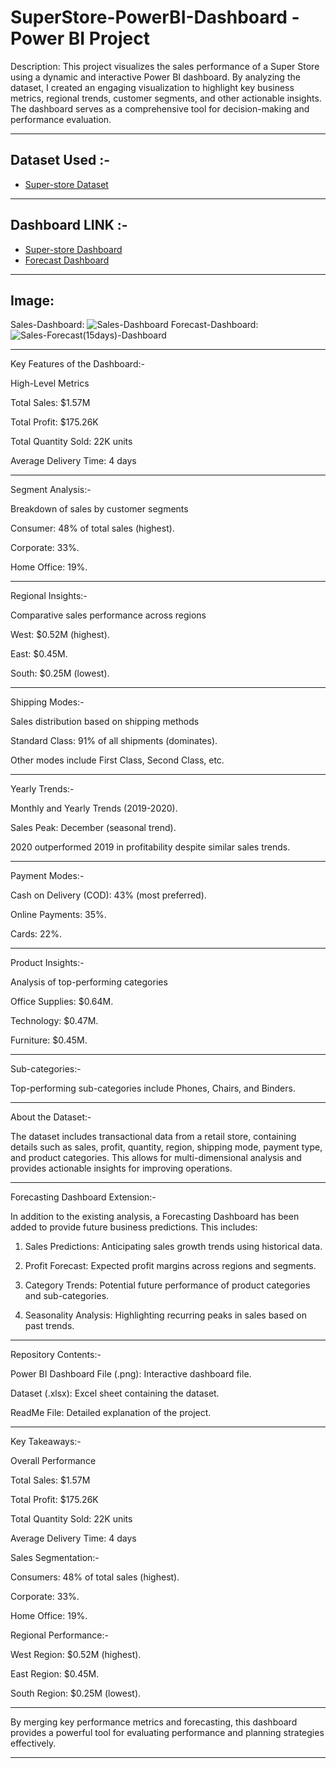 # SuperStore-PowerBI-Dashboard - Power BI Project

Description: 
This project visualizes the sales performance of a Super Store using a dynamic and interactive Power BI dashboard. By analyzing the dataset, I created an engaging visualization to highlight key business metrics, regional trends, customer segments, and other actionable insights. The dashboard serves as a comprehensive tool for decision-making and performance evaluation.

---

## Dataset Used :- 
- <a href="https://github.com/DipanjanBasak-git/SuperStore-PowerBI-Dashboard/blob/main/SuperStore%20Sales%20DataSet.xlsx"> Super-store Dataset</a>

---

## Dashboard LINK :-
- <a href="https://github.com/DipanjanBasak-git/SuperStore-PowerBI-Dashboard/blob/main/Sales-Dashboard.png"> Super-store Dashboard</a>
- <a href="https://github.com/DipanjanBasak-git/SuperStore-PowerBI-Dashboard/blob/main/Sales-Forecast(15days)-Dashboard.png"> Forecast Dashboard </a>
---

## Image:
Sales-Dashboard: ![Sales-Dashboard](https://github.com/user-attachments/assets/6e3a9d97-bf8b-458c-ac88-6c51df88e787)
Forecast-Dashboard: ![Sales-Forecast(15days)-Dashboard](https://github.com/user-attachments/assets/79eb1035-317c-4641-8f2f-d17415b4ba6e)


---

Key Features of the Dashboard:-

High-Level Metrics

Total Sales: $1.57M

Total Profit: $175.26K

Total Quantity Sold: 22K units

Average Delivery Time: 4 days

---
Segment Analysis:-

Breakdown of sales by customer segments

Consumer: 48% of total sales (highest).

Corporate: 33%.

Home Office: 19%.

---

Regional Insights:-

Comparative sales performance across regions

West: $0.52M (highest).

East: $0.45M.

South: $0.25M (lowest).

---

Shipping Modes:-

Sales distribution based on shipping methods

Standard Class: 91% of all shipments (dominates).

Other modes include First Class, Second Class, etc.

---

Yearly Trends:-

Monthly and Yearly Trends (2019-2020).

Sales Peak: December (seasonal trend).

2020 outperformed 2019 in profitability despite similar sales trends.

---

Payment Modes:-

Cash on Delivery (COD): 43% (most preferred).

Online Payments: 35%.

Cards: 22%.

---

Product Insights:-

Analysis of top-performing categories

Office Supplies: $0.64M.

Technology: $0.47M.

Furniture: $0.45M.

---

Sub-categories:-

Top-performing sub-categories include Phones, Chairs, and Binders.




---

About the Dataset:-

The dataset includes transactional data from a retail store, containing details such as sales, profit, quantity, region, shipping mode, payment type, and product categories. This allows for multi-dimensional analysis and provides actionable insights for improving operations.


---

Forecasting Dashboard Extension:-

In addition to the existing analysis, a Forecasting Dashboard has been added to provide future business predictions. This includes:

1. Sales Predictions: Anticipating sales growth trends using historical data.


2. Profit Forecast: Expected profit margins across regions and segments.


3. Category Trends: Potential future performance of product categories and sub-categories.


4. Seasonality Analysis: Highlighting recurring peaks in sales based on past trends.



---

Repository Contents:-

Power BI Dashboard File (.png): Interactive dashboard file.

Dataset (.xlsx): Excel sheet containing the dataset.

ReadMe File: Detailed explanation of the project.



---

Key Takeaways:-

Overall Performance

Total Sales: $1.57M

Total Profit: $175.26K

Total Quantity Sold: 22K units

Average Delivery Time: 4 days


Sales Segmentation:-

Consumers: 48% of total sales (highest).

Corporate: 33%.

Home Office: 19%.


Regional Performance:-

West Region: $0.52M (highest).

East Region: $0.45M.

South Region: $0.25M (lowest).



---

By merging key performance metrics and forecasting, this dashboard provides a powerful tool for evaluating performance and planning strategies effectively.


---
